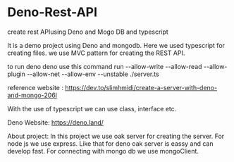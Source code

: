 # Deno-Rest-API
create rest APIusing Deno and  Mogo DB and typescript

It is a demo project using Deno and mongodb. Here we used typescript for creating files. we use MVC pattern for creating the REST API. 

to run deno deno use this command
run --allow-write --allow-read --allow-plugin --allow-net --allow-env --unstable ./server.ts 

reference website : https://dev.to/slimhmidi/create-a-server-with-deno-and-mongo-206l

With the use of typescript we can use class, interface etc. 

Deno Website: https://deno.land/

About project:
    In this project we use oak server for creating the server. For node js we use express. Like that for deno oak server is eassy and can develop fast. For connecting with mongo db we use mongoClient.
